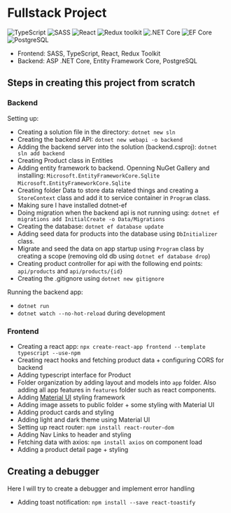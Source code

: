 # Fullstack Project

![TypeScript](https://img.shields.io/badge/TypeScript-v.4-green)
![SASS](https://img.shields.io/badge/SASS-v.4-hotpink)
![React](https://img.shields.io/badge/React-v.18-blue)
![Redux toolkit](https://img.shields.io/badge/Redux-v.1.9-brown)
![.NET Core](https://img.shields.io/badge/.NET%20Core-v.7-purple)
![EF Core](https://img.shields.io/badge/EF%20Core-v.7-cyan)
![PostgreSQL](https://img.shields.io/badge/PostgreSQL-v.14-drakblue)

* Frontend: SASS, TypeScript, React, Redux Toolkit
* Backend: ASP .NET Core, Entity Framework Core, PostgreSQL

## Steps in creating this project from scratch

### Backend

Setting up:

- Creating a solution file in the directory: `dotnet new sln`
- Creating the backend API: `dotnet new webapi -o backend`
- Adding the backend server into the solution (backend.csproj): `dotnet sln add backend`
- Creating Product class in Entities
- Adding entity framework to backend. Openning NuGet Gallery and installing:
 `Microsoft.EntityFrameworkCore.Sqlite`
 `Microsoft.EntityFrameworkCore.Sqlite`
 - Creating folder Data to store data related things and creating a `StoreContext` class and add it to service container in `Program` class.
 - Making sure I have installed dotnet-ef
 - Doing migration when the backend api is not running using: `dotnet ef migrations add InitialCreate -o Data/Migrations`
 - Creating the database: `dotnet ef database update`
 - Adding seed data for products into the database using `DbInitializer` class.
 - Migrate and seed the data on app startup using `Program` class by creating a scope (removing old db using `dotnet ef database drop`)
 - Creating product controller for api with the following end points: `api/products` and `api/products/{id}`
 - Creating the .gitignore using `dotnet new gitignore`

Running the backend app:
- `dotnet run`
- `dotnet watch --no-hot-reload` during development

### Frontend
- Creating a react app: `npx create-react-app frontend --template typescript --use-npm`
- Creating react hooks and fetching product data + configuring CORS for backend
- Adding typescript interface for Product
- Folder organization by adding layout and models into `app` folder. Also adding all app features in `features` folder such as react components.
- Adding [Material UI](https://mui.com/material-ui/getting-started/installation/) styling framework
- Adding image assets to public folder + some styling with Material UI
- Adding product cards and styling
- Adding light and dark theme using Material UI
- Setting up react router: `npm install react-router-dom`
- Adding Nav Links to header and styling
- Fetching data with axios: `npm install axios` on component load
- Adding a product detail page + styling



## Creating a debugger
Here I will try to create a debugger and implement error handling

- Adding toast notification: `npm install --save react-toastify`

